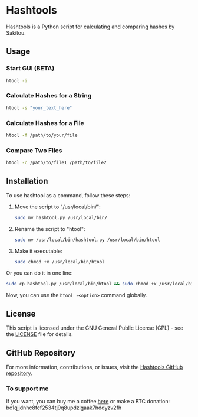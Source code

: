 # Hashtools

Hashtools is a Python script for calculating and comparing hashes by Sakitou.

## Usage

### Start GUI (BETA)
```bash
htool -i
```
### Calculate Hashes for a String
```bash
htool -s "your_text_here"
```

### Calculate Hashes for a File
```bash
htool -f /path/to/your/file
```

### Compare Two Files
```bash
htool -c /path/to/file1 /path/to/file2
```

## Installation

To use hashtool as a command, follow these steps:

1. Move the script to "/usr/local/bin/":
   ```bash
   sudo mv hashtool.py /usr/local/bin/
   ```

2. Rename the script to "htool":
   ```bash
   sudo mv /usr/local/bin/hashtool.py /usr/local/bin/htool
   ```

3. Make it executable:
   ```bash
   sudo chmod +x /usr/local/bin/htool
   ```
Or you can do it in one line: 

```bash
sudo cp hashtool.py /usr/local/bin/htool && sudo chmod +x /usr/local/bin/htool
```

Now, you can use the `htool -<option>` command globally.

## License

This script is licensed under the GNU General Public License (GPL) - see the [LICENSE](LICENSE.md) file for details.

## GitHub Repository

For more information, contributions, or issues, visit the [Hashtools GitHub repository](https://github.com/Sakitou/Hashtools/).

### To support me

If you want, you can buy me a coffee [here](https://www.buymeacoffee.com/sakitou) or make a BTC donation: bc1qjjdnhc8fcf2534tj9q8updzlgaak7hddyzv2fh